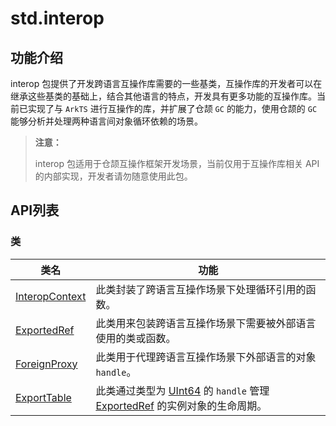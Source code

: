 # std.interop

## 功能介绍

interop 包提供了开发跨语言互操作库需要的一些基类，互操作库的开发者可以在继承这些基类的基础上，结合其他语言的特点，开发具有更多功能的互操作库。当前已实现了与 `ArkTS` 进行互操作的库，并扩展了仓颉 `GC` 的能力，使用仓颉的 `GC` 能够分析并处理两种语言间对象循环依赖的场景。

> **注意：**
>
> interop 包适用于仓颉互操作框架开发场景，当前仅用于互操作库相关 API 的内部实现，开发者请勿随意使用此包。

## API列表

### 类

|                 类名             |                功能                 |
| -------------------------------- | ---------------------------------- |
| [InteropContext](./interop_package_api/interop_package_classes.md#class-interopcontext) | 此类封装了跨语言互操作场景下处理循环引用的函数。 |
| [ExportedRef](./interop_package_api/interop_package_classes.md#class-exportedref) | 此类用来包装跨语言互操作场景下需要被外部语言使用的类或函数。 |
| [ForeignProxy](./interop_package_api/interop_package_classes.md#class-foreignproxy) | 此类用于代理跨语言互操作场景下外部语言的对象 `handle`。 |
| [ExportTable](./interop_package_api/interop_package_classes.md#class-exporttable) | 此类通过类型为 [UInt64](../core/core_package_api/core_package_intrinsics.md#uint64) 的 `handle` 管理 [ExportedRef](./interop_package_api/interop_package_classes.md#class-exportedref) 的实例对象的生命周期。 |